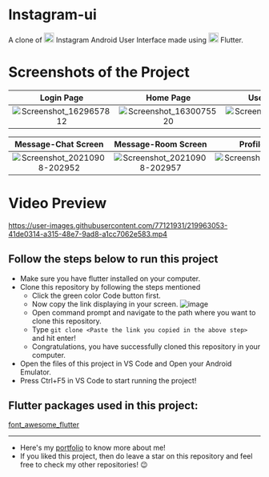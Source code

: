 # Instagram-ui
A clone of  <img height="20px" width="20px"  src="https://camo.githubusercontent.com/c9dacf0f25a1489fdbc6c0d2b41cda58b77fa210a13a886d6f99e027adfbd358/68747470733a2f2f6564656e742e6769746875622e696f2f537570657254696e7949636f6e732f696d616765732f7376672f696e7374616772616d2e737667" />  Instagram Android User Interface made using  <img height="20px" width="20px"  src="https://camo.githubusercontent.com/750365ec8e10a2a4075ffb09fd644c3176c98638a7c45a79a8a40366a9d64f3a/68747470733a2f2f6564656e742e6769746875622e696f2f537570657254696e7949636f6e732f696d616765732f7376672f666c75747465722e737667" />  Flutter.

# Screenshots of the Project
Login Page            |  Home Page                   | User Account                | Search Screen
:-------------------------:|:-------------------------:|:-------------------------:|:-------------------------:|
![Screenshot_1629657812](https://user-images.githubusercontent.com/77121931/130366585-9a24cce5-9dbf-4c94-ae2c-378b40f84dce.png)|![Screenshot_1630075520](https://user-images.githubusercontent.com/77121931/131145789-9db5c556-d8ca-4c57-a05f-dc5bc7b283c3.png)|![Screenshot_1630075527](https://user-images.githubusercontent.com/77121931/131145826-f83d47cf-0e8a-4b21-ad99-351699199a34.png)|![Screenshot_1631562120](https://user-images.githubusercontent.com/77121931/133146411-f7de2ba5-5d85-4801-87f0-2fdacbfb55ba.png)

Message-Chat Screen        |Message-Room Screen        |Profile Post Screen        |
:-------------------------:|:-------------------------:|:-------------------------:|
![Screenshot_20210908-202952](https://user-images.githubusercontent.com/77121931/132535893-02f4acea-eeaf-48fc-8e27-9ab7d5c4382f.jpg)|![Screenshot_20210908-202957](https://user-images.githubusercontent.com/77121931/132535932-e0e277d8-4be4-4d4f-a869-d62875b27a2a.jpg)|![Screenshot_20230219_021636](https://user-images.githubusercontent.com/77121931/219898932-434adb13-c340-46a3-a730-1315a679214e.jpg)

# Video Preview
https://user-images.githubusercontent.com/77121931/219963053-41de0314-a315-48e7-9ad8-a1cc7062e583.mp4

## Follow the steps below to run this project
- Make sure you have flutter installed on your computer.
- Clone this repository by following the steps mentioned
  - Click the green color Code button first.
  - Now copy the link displaying in your screen.
  ![image](https://user-images.githubusercontent.com/77121931/219963249-4d09a97e-54c4-4555-bd6f-fbf04778ac93.png)
  - Open command prompt and navigate to the path where you want to clone this repository.
  - Type `git clone <Paste the link you copied in the above step>` and hit enter!
  - Congratulations, you have successfully cloned this repository in your computer.
- Open the files of this project in VS Code and Open your Android Emulator.
- Press Ctrl+F5 in VS Code to start running the project!

## Flutter packages used in this project:
[font_awesome_flutter](https://pub.dev/packages/font_awesome_flutter)

---

- Here's my [portfolio](https://samitkapoor.netlify.app) to know more about me!
- If you liked this project, then do leave a star on this repository and feel free to check my other repositories! :wink:
